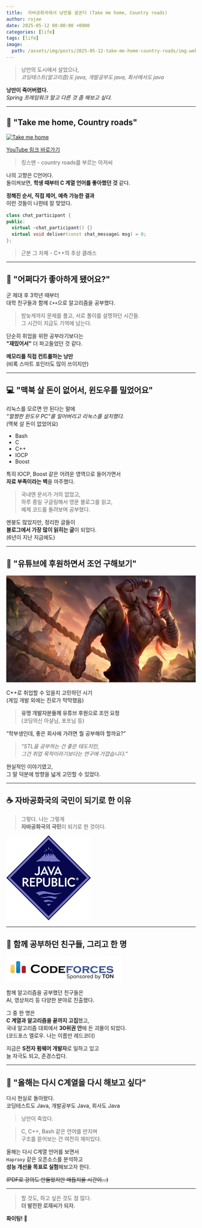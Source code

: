 ```yaml
---
title:  자바공화국에서 낭만을 꿈꾼다 (Take me home, Country roads)
author: rojae
date: 2025-05-12 00:00:00 +0900
categories: [life]
tags: [life]
image:
  path: /assets/img/posts/2025-05-12-take-me-home-country-roads/img.webp
---
```


> 낭만의 도시에서 살았으나,  
> _코딩테스트(알고리즘)도 java, 개발공부도 java, 회사에서도 java_

**낭만이 죽어버렸다.**  
_Spring 프레임워크 말고 다른 것 좀 해보고 싶다._

---

## 🎵 "Take me home, Country roads"
[![Take me home](https://img.youtube.com/vi/Uopjt2VKSc8/0.jpg)](https://www.youtube.com/watch?v=Uopjt2VKSc8)

[YouTube 링크 바로가기](https://www.youtube.com/watch?v=Uopjt2VKSc8)

> 킹스맨 - country roads를 부르는 아저씨

나의 고향은 C언어다.  
돌이켜보면, **학생 때부터 C 계열 언어를 좋아했던 것** 같다.

**정해진 순서, 직접 제어, 예측 가능한 결과**  
이런 것들이 나한테 잘 맞았다.

```cpp
class chat_participant {
public:
  virtual ~chat_participant() {}
  virtual void deliver(const chat_message& msg) = 0;
};
```
> 근본 그 자체 - C++의 추상 클래스

---

## 💭 "어쩌다가 좋아하게 됐어요?"

군 제대 후 3학년 때부터  
대학 친구들과 함께 `C++`으로 알고리즘을 공부했다.

> 밤늦게까지 문제를 풀고, 서로 풀이를 설명하던 시간들.  
> 그 시간이 지금도 기억에 남는다.

단순히 취업을 위한 공부라기보다는  
**"재밌어서"** 더 파고들었던 것 같다.

**메모리를 직접 컨트롤하는 낭만**  
(비록 스마트 포인터도 많이 쓰이지만)

---

## 💻 "맥북 살 돈이 없어서, 윈도우를 밀었어요"

리눅스를 모르면 안 된다는 말에  
_"멀쩡한 윈도우 PC"를 밀어버리고 리눅스를 설치했다._  
(맥북 살 돈이 없었어요)

- Bash
- C
- C++
- IOCP
- Boost

특히 IOCP, Boost 같은 어려운 영역으로 들어가면서  
**자료 부족이라는 벽**을 마주했다.  
> 국내엔 문서가 거의 없었고,  
> 하루 종일 구글링해서 영문 블로그를 읽고,  
> 예제 코드를 돌려보며 공부했다.

멘붕도 많았지만, 정리한 글들이  
**블로그에서 가장 많이 읽히는 글**이 되었다.  
(6년이 지난 지금에도)

---

## 🎥 "유튜브에 후원하면서 조언 구해보기"

![어디로 가야하오](/assets/img/posts/2025-05-12-take-me-home-country-roads/img_1.webp)

C++로 취업할 수 있을지 고민하던 시기  
(게임 개발 외에는 진로가 막막했음)

> **유명 개발자분들께 유튜브 후원으로 조언 요청**  
> (코딩의신 아샬님, 포프님 등)

“학부생인데, 좋은 회사에 가려면 뭘 공부해야 할까요?”

> _“STL을 공부하는 건 좋은 태도지만,  
> 그건 취업 목적이라기보다는 연구에 가깝습니다.”_

현실적인 이야기였고,  
그 말 덕분에 방향을 넓게 고민할 수 있었다.

---

## ☕ 자바공화국의 국민이 되기로 한 이유

> 그렇다. 나는 그렇게  
> **자바공화국의 국민**이 되기로 한 것이다.

![자바공화국은 실제로 존재한다](/assets/img/posts/2025-05-12-take-me-home-country-roads/img.png)

---

## 🤝 함께 공부하던 친구들, 그리고 한 명

![코드포스](/assets/img/posts/2025-05-12-take-me-home-country-roads/img_1.png)

함께 알고리즘을 공부했던 친구들은  
AI, 영상처리 등 다양한 분야로 진출했다.

그 중 한 명은  
**C 계열과 알고리즘을 끝까지 고집**했고,  
국내 알고리즘 대회에서 **30위권 안**에 든 괴물이 되었다.  
(코드포스 엘로우. 나는 이름만 레드코더)

지금은 **S전자 펌웨어 개발자**로 일하고 있고  
늘 자극도 되고, 존경스럽다.

---

## 🔧 "올해는 다시 C계열을 다시 해보고 싶다"

다시 현실로 돌아왔다.  
코딩테스트도 Java, 개발공부도 Java, 회사도 Java

> 낭만이 죽었다.

> C, C++, Bash 같은 언어를 만지며  
> 구조를 뜯어보는 건 여전히 재미있다.

올해는 다시 C계열 언어를 보면서  
`Haproxy` 같은 오픈소스를 분석하고  
**성능 개선을 목표로 실험**해보고자 한다.

~~(PDF로 강의도 만들었지만 매듭지을 시간이...)~~

---

> 할 것도, 하고 싶은 것도 참 많다.  
> **더 발전한 로재씨가 되자.**

**화이팅! 💪**
